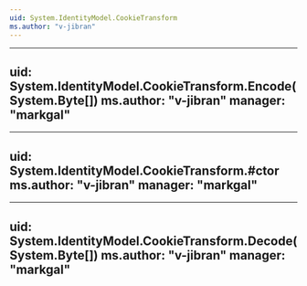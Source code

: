 ```yaml
---
uid: System.IdentityModel.CookieTransform
ms.author: "v-jibran"
---
```


---
uid: System.IdentityModel.CookieTransform.Encode(System.Byte[])
ms.author: "v-jibran"
manager: "markgal"
---

---
uid: System.IdentityModel.CookieTransform.#ctor
ms.author: "v-jibran"
manager: "markgal"
---

---
uid: System.IdentityModel.CookieTransform.Decode(System.Byte[])
ms.author: "v-jibran"
manager: "markgal"
---
